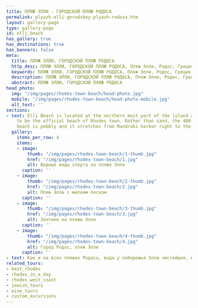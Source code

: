 ```yaml
---
title: ПЛЯЖ ЭЛЛИ - ГОРОДСКОЙ ПЛЯЖ РОДОСА
permalink: plyazh-elli-gorodskoy-plyazh-rodosa.htm
layout: gallery-page
type: gallery-page
id: elli_beach
has_gallery: true
has_destinations: true
has_banners: false
meta:
  title: ПЛЯЖ ЭЛЛИ, ГОРОДСКОЙ ПЛЯЖ РОДОСА
  http_desc: ПЛЯЖ ЭЛЛИ, ГОРОДСКОЙ ПЛЯЖ РОДОСА, Пляж Элли, Родос, Греция
  keywords: ПЛЯЖ ЭЛЛИ, ГОРОДСКОЙ ПЛЯЖ РОДОСА, Пляж Элли, Родос, Греция
  description: ПЛЯЖ ЭЛЛИ, ГОРОДСКОЙ ПЛЯЖ РОДОСА, Пляж Элли, Родос, Греция
  abstract: ПЛЯЖ ЭЛЛИ, ГОРОДСКОЙ ПЛЯЖ РОДОСА
head_photo:
  img: "/img/pages/rhodes-town-beach/head-photo.jpg"
  mobile: "/img/pages/rhodes-town-beach/head-photo-mobile.jpg"
  alt_text: ''
sections:
- text: Elli Beach is located at the northern most part of the island and is considered
    to be the official beach of Rhodes town. Rather than sand, the 400 meters long
    beach is pebbly and it stretches from Mandraki harbor right to the aquarium.
  gallery:
    items_per_row: 4
    items:
    - image:
        thumb: "/img/pages/rhodes-town-beach/1-thumb.jpg"
        href: "/img/pages/rhodes-town-beach/1.jpg"
        alt: Водные виды спорта на пляже Элли
      caption: ''
    - image:
        thumb: "/img/pages/rhodes-town-beach/2-thumb.jpg"
        href: "/img/pages/rhodes-town-beach/2.jpg"
        alt: Пляж Элли с мелким песком
      caption: ''
    - image:
        thumb: "/img/pages/rhodes-town-beach/3-thumb.jpg"
        href: "/img/pages/rhodes-town-beach/3.jpg"
        alt: Зонтики на пляже Элли
      caption: ''
    - image:
        thumb: "/img/pages/rhodes-town-beach/4-thumb.jpg"
        href: "/img/pages/rhodes-town-beach/4.jpg"
        alt: Город Родос, пляж Элли
      caption: ''
- text: Как и на всех пляжах Родоса, вода у побережья Элли чистейшая, море здесь чаще бывает спокойное и реже волнующееся. На пляже Элли доступны шезлонги, зонтики, душевые, кабинки для переодевания, станция водных видов спорта, кафе, бары и рестораны. Поскольку пляж галечный, это не лучший вариант для маленьких детей.
related_tours:
- best_rhodes
- rhodes_in_a_day
- rhodes_west_coast
- jewish_tours
- wine_tours
- custom_excursions
---
```


